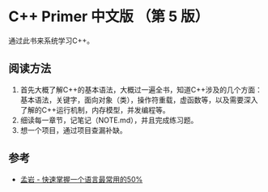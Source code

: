 # C++ Primer 中文版 （第 5 版） 

通过此书来系统学习C++。

## 阅读方法

1. 首先大概了解C\+\+的基本语法，大概过一遍全书，知道C\+\+涉及的几个方面：基本语法，关键字，面向对象（类），操作符重载，虚函数等，以及需要深入了解的C\+\+运行机制，内存模型，并发编程等。  
2. 细读每一章节，记笔记（NOTE.md），并且完成练习题。  
3. 想一个项目，通过项目查漏补缺。  



## 参考

- [孟岩 - 快速掌握一个语言最常用的50%](https://blog.csdn.net/myan/article/details/3144661)  



